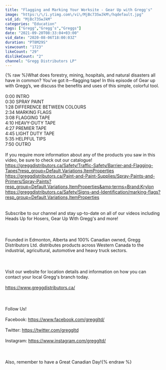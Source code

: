```yaml
---
title: "Flagging and Marking Your Worksite - Gear Up with Gregg's"
image: "https:\/\/i.ytimg.com\/vi\/MjBc73SwJkM\/hqdefault.jpg"
vid_id: "MjBc73SwJkM"
categories: "Education"
tags: ["Gregg","Gregg’s","Greggs"]
date: "2021-09-20T08:33:04+03:00"
vid_date: "2020-08-06T18:00:03Z"
duration: "PT8M29S"
viewcount: "1723"
likeCount: "29"
dislikeCount: "2"
channel: "Gregg Distributors LP"
---
```

{% raw %}What does forestry, mining, hospitals, and natural disasters all have in common? You’ve got it—flagging tape! In this episode of Gear up with Gregg’s, we discuss the benefits and uses of this simple, colorful tool. <br /><br />0:00 INTRO<br />0:30 SPRAY PAINT<br />1:28 DIFFERENCE BETWEEN COLOURS<br />2:34 MARKING FLAGS<br />3:08 FLAGGING TAPE<br />4:10 HEAVY-DUTY TAPE<br />4:27 PREMIER TAPE<br />4:45 LIGHT DUTY TAPE<br />5:35 HELPFUL TIPS<br />7:50 OUTRO<br /><br />If you require more information about any of the products you saw in this video, be sure to check out our catalogue!<br /><a rel="nofollow" target="blank" href="https://greggdistributors.ca/Safety/Traffic-Safety/Barrier-and-Flagging-Tapes?resp_group=Default,Variations,ItemProperties">https://greggdistributors.ca/Safety/Traffic-Safety/Barrier-and-Flagging-Tapes?resp_group=Default,Variations,ItemProperties</a><br /><a rel="nofollow" target="blank" href="https://greggdistributors.ca/Paint-and-Paint-Supplies/Spray-Paints-and-Primers/Spray-Paints?resp_group=Default,Variations,ItemProperties&amp;terms=Brand:Krylon">https://greggdistributors.ca/Paint-and-Paint-Supplies/Spray-Paints-and-Primers/Spray-Paints?resp_group=Default,Variations,ItemProperties&amp;terms=Brand:Krylon</a><br /><a rel="nofollow" target="blank" href="https://greggdistributors.ca/Safety/Signs-and-Identification/marking-flags?resp_group=Default,Variations,ItemProperties">https://greggdistributors.ca/Safety/Signs-and-Identification/marking-flags?resp_group=Default,Variations,ItemProperties</a><br /><br /><br />Subscribe to our channel and stay up-to-date on all of our videos including Heads Up for Hosers, Gear Up With Gregg's and more!<br /><br /><br /><br />Founded in Edmonton, Alberta and 100% Canadian owned, Gregg Distributors Ltd. distributes products across Western Canada to the industrial, agricultural, automotive and heavy truck sectors.<br /><br /><br /><br />Visit our website for location details and information on how you can contact your local Gregg's branch today.<br /><br /><a rel="nofollow" target="blank" href="https://www.greggdistributors.ca/">https://www.greggdistributors.ca/</a><br /><br /><br /><br />Follow Us!<br /><br />Facebook: <a rel="nofollow" target="blank" href="https://www.facebook.com/greggltd/">https://www.facebook.com/greggltd/</a><br /><br />Twitter: <a rel="nofollow" target="blank" href="https://twitter.com/greggltd">https://twitter.com/greggltd</a><br /><br />Instagram: <a rel="nofollow" target="blank" href="https://www.instagram.com/greggltd/">https://www.instagram.com/greggltd/</a><br /><br /><br /><br />Also, remember to have a Great Canadian Day!{% endraw %}

